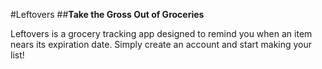 #Leftovers
##**Take the Gross Out of Groceries**


Leftovers is a grocery tracking app designed to remind you when an item nears its expiration date.
Simply create an account and start making your list!
